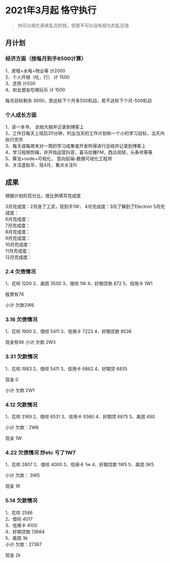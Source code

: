 # 2021年3月起 恪守执行
> 你可以规化用来乱花的钱，但是不可以没有规化的乱花钱
## 月计划
### 经济方面（按每月到手8500计算）
1、房租+水电+物业等  计2000  
2、个人开销（吃，行） 计 1500  
3、还债 计500  
4、和女朋友吃喝玩乐 计 1500  

每月目标剩余 3000，若达标下个月多500机动，若不达标下个月-500机动

### 个人成长方面
1、读一本书， 总结大纲并记录到博客上  
2、工作日每天上班后20分钟，列出当天的工作计划和一个小的学习目标，当天内执行完毕  
3、每天或每周末对一周的学习成果或开发所得进行总结并记录到博客上  
4、学习视频剪辑，并开始运营抖音，喜马拉雅FM，西瓜视频，头条号等等  
5、算法+node+可视化， 意向前端-数据可视化工程师  
6、关注虚拟币，现4月，重点关注fil


## 成果
根据计划的百分比，按比例填写完成度

3月完成度：2月涨了工资，现到手1W，
4月完成度：3月了解到了Electron
5月完成度：  
6月完成度：  
7月完成度：  
8月完成度：  
9月完成度：  
10月完成度：  
11月完成度：  
12月完成度：  


### 2.4 欠债情况
1、花呗 1200
2、美团 3500
3、借呗 1W
4、好期贷款 872
5、信用卡 1W1

股票有7K

小计 欠款2W6


### 3.16 欠债情况
1、花呗 1900
2、借呗 5411
3、信用卡 7223
4、好期贷款 8536

现金有5K 
小计 欠款 2W3

### 3.31 欠款情况
1、花呗 1983
2、借呗 5411
3、信用卡 6862
4、好期贷 6835

现金 0

小计 欠款 2W1


### 4.12 欠款情况
1、花呗 3169
2、借呗 6531
3、信用卡 9360
4、好期贷 6875
5、美团 490

小计 欠款：2W6

现金 1W


###  4.22 欠债情况   炒etc 亏了1W7
1、花呗 2807
2、借呗 4000
3、信用卡 1w
4、好期贷款 1W5
5、美团 3K5

小计 欠款： 3W5

现金 1K

### 5.14 欠款情况 
1、花呗 2586  
2、借呗 4017  
3、信用卡 4100  
4、好期贷款 13664  
5、美团 3k  
小计 欠款：27367  

现金 2k  